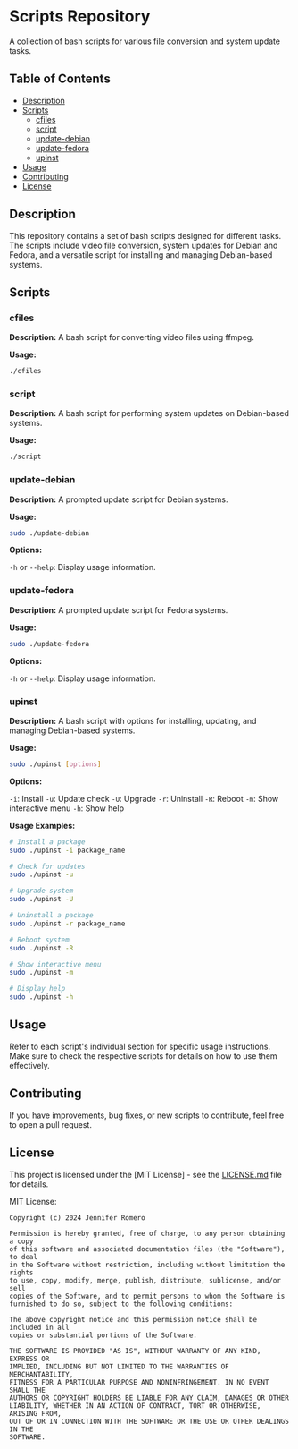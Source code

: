 # Scripts Repository

A collection of bash scripts for various file conversion and system update tasks.

## Table of Contents

- [Description](#description)
- [Scripts](#scripts)
  - [cfiles](#cfiles)
  - [script](#script)
  - [update-debian](#update-debian)
  - [update-fedora](#update-fedora)
  - [upinst](#upinst)
- [Usage](#usage)
- [Contributing](#contributing)
- [License](#license)

## Description
This repository contains a set of bash scripts designed for different tasks. The scripts include video file conversion, system updates for Debian and Fedora, and a versatile script for installing and managing Debian-based systems.

## Scripts

### cfiles

**Description:**
A bash script for converting video files using ffmpeg.

**Usage:**
```bash
./cfiles
```

### script

**Description:**
A bash script for performing system updates on Debian-based systems.

**Usage:**
```bash
./script
```

### update-debian

**Description:**
A prompted update script for Debian systems.

**Usage:**
```bash
sudo ./update-debian
```

**Options:**

`-h` or `--help`: Display usage information.

### update-fedora

**Description:**
A prompted update script for Fedora systems.

**Usage:**
```bash
sudo ./update-fedora
```

**Options:**

`-h` or `--help`: Display usage information.


### upinst

**Description:**
A bash script with options for installing, updating, and managing Debian-based systems.

**Usage:**
```bash
sudo ./upinst [options]
```

**Options:**

`-i`: Install
`-u`: Update check
`-U`: Upgrade
`-r`: Uninstall
`-R`: Reboot
`-m`: Show interactive menu
`-h`: Show help

**Usage Examples:**
```bash
# Install a package
sudo ./upinst -i package_name

# Check for updates
sudo ./upinst -u

# Upgrade system
sudo ./upinst -U

# Uninstall a package
sudo ./upinst -r package_name

# Reboot system
sudo ./upinst -R

# Show interactive menu
sudo ./upinst -m

# Display help
sudo ./upinst -h
```

## Usage
Refer to each script's individual section for specific usage instructions.
Make sure to check the respective scripts for details on how to use them effectively.

## Contributing

If you have improvements, bug fixes, or new scripts to contribute, feel free to open a pull request.

## License

This project is licensed under the [MIT License] - see the [LICENSE.md](LICENSE.md) file for details.

MIT License:
```
Copyright (c) 2024 Jennifer Romero

Permission is hereby granted, free of charge, to any person obtaining a copy
of this software and associated documentation files (the "Software"), to deal
in the Software without restriction, including without limitation the rights
to use, copy, modify, merge, publish, distribute, sublicense, and/or sell
copies of the Software, and to permit persons to whom the Software is
furnished to do so, subject to the following conditions:

The above copyright notice and this permission notice shall be included in all
copies or substantial portions of the Software.

THE SOFTWARE IS PROVIDED "AS IS", WITHOUT WARRANTY OF ANY KIND, EXPRESS OR
IMPLIED, INCLUDING BUT NOT LIMITED TO THE WARRANTIES OF MERCHANTABILITY,
FITNESS FOR A PARTICULAR PURPOSE AND NONINFRINGEMENT. IN NO EVENT SHALL THE
AUTHORS OR COPYRIGHT HOLDERS BE LIABLE FOR ANY CLAIM, DAMAGES OR OTHER
LIABILITY, WHETHER IN AN ACTION OF CONTRACT, TORT OR OTHERWISE, ARISING FROM,
OUT OF OR IN CONNECTION WITH THE SOFTWARE OR THE USE OR OTHER DEALINGS IN THE
SOFTWARE.
```
